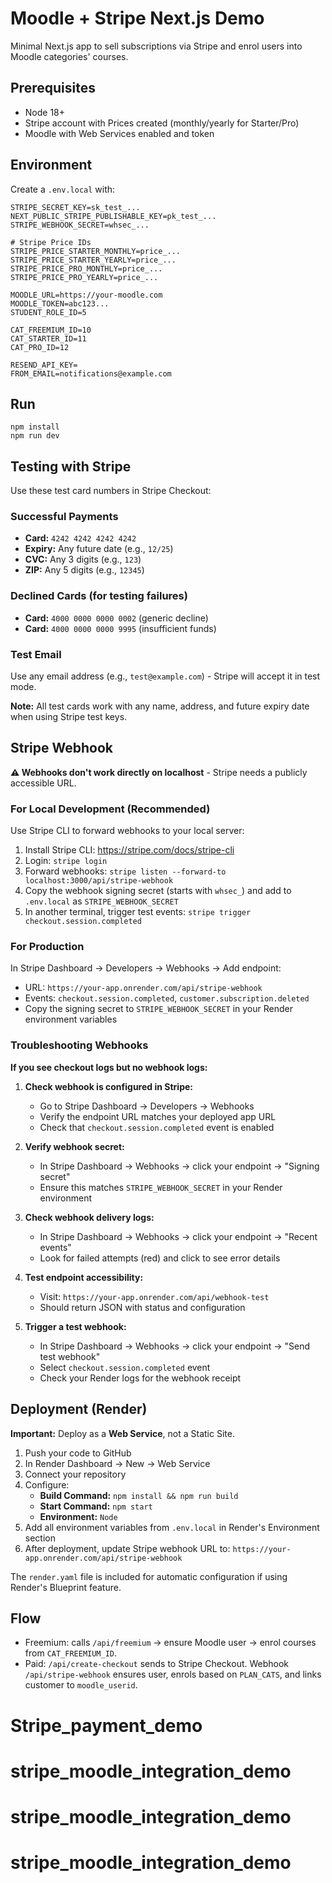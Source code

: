 # Moodle + Stripe Next.js Demo

Minimal Next.js app to sell subscriptions via Stripe and enrol users into Moodle categories' courses.

## Prerequisites

- Node 18+
- Stripe account with Prices created (monthly/yearly for Starter/Pro)
- Moodle with Web Services enabled and token

## Environment

Create a `.env.local` with:

```
STRIPE_SECRET_KEY=sk_test_...
NEXT_PUBLIC_STRIPE_PUBLISHABLE_KEY=pk_test_...
STRIPE_WEBHOOK_SECRET=whsec_...

# Stripe Price IDs
STRIPE_PRICE_STARTER_MONTHLY=price_...
STRIPE_PRICE_STARTER_YEARLY=price_...
STRIPE_PRICE_PRO_MONTHLY=price_...
STRIPE_PRICE_PRO_YEARLY=price_...

MOODLE_URL=https://your-moodle.com
MOODLE_TOKEN=abc123...
STUDENT_ROLE_ID=5

CAT_FREEMIUM_ID=10
CAT_STARTER_ID=11
CAT_PRO_ID=12

RESEND_API_KEY=
FROM_EMAIL=notifications@example.com
```

## Run

```
npm install
npm run dev
```

## Testing with Stripe

Use these test card numbers in Stripe Checkout:

### Successful Payments

- **Card:** `4242 4242 4242 4242`
- **Expiry:** Any future date (e.g., `12/25`)
- **CVC:** Any 3 digits (e.g., `123`)
- **ZIP:** Any 5 digits (e.g., `12345`)

### Declined Cards (for testing failures)

- **Card:** `4000 0000 0000 0002` (generic decline)
- **Card:** `4000 0000 0000 9995` (insufficient funds)

### Test Email

Use any email address (e.g., `test@example.com`) - Stripe will accept it in test mode.

**Note:** All test cards work with any name, address, and future expiry date when using Stripe test keys.

## Stripe Webhook

**⚠️ Webhooks don't work directly on localhost** - Stripe needs a publicly accessible URL.

### For Local Development (Recommended)

Use Stripe CLI to forward webhooks to your local server:

1. Install Stripe CLI: https://stripe.com/docs/stripe-cli
2. Login: `stripe login`
3. Forward webhooks: `stripe listen --forward-to localhost:3000/api/stripe-webhook`
4. Copy the webhook signing secret (starts with `whsec_`) and add to `.env.local` as `STRIPE_WEBHOOK_SECRET`
5. In another terminal, trigger test events: `stripe trigger checkout.session.completed`

### For Production

In Stripe Dashboard → Developers → Webhooks → Add endpoint:

- URL: `https://your-app.onrender.com/api/stripe-webhook`
- Events: `checkout.session.completed`, `customer.subscription.deleted`
- Copy the signing secret to `STRIPE_WEBHOOK_SECRET` in your Render environment variables

### Troubleshooting Webhooks

**If you see checkout logs but no webhook logs:**

1. **Check webhook is configured in Stripe:**

   - Go to Stripe Dashboard → Developers → Webhooks
   - Verify the endpoint URL matches your deployed app URL
   - Check that `checkout.session.completed` event is enabled

2. **Verify webhook secret:**

   - In Stripe Dashboard → Webhooks → click your endpoint → "Signing secret"
   - Ensure this matches `STRIPE_WEBHOOK_SECRET` in your Render environment

3. **Check webhook delivery logs:**

   - In Stripe Dashboard → Webhooks → click your endpoint → "Recent events"
   - Look for failed attempts (red) and click to see error details

4. **Test endpoint accessibility:**

   - Visit: `https://your-app.onrender.com/api/webhook-test`
   - Should return JSON with status and configuration

5. **Trigger a test webhook:**
   - In Stripe Dashboard → Webhooks → click your endpoint → "Send test webhook"
   - Select `checkout.session.completed` event
   - Check your Render logs for the webhook receipt

## Deployment (Render)

**Important:** Deploy as a **Web Service**, not a Static Site.

1. Push your code to GitHub
2. In Render Dashboard → New → Web Service
3. Connect your repository
4. Configure:
   - **Build Command:** `npm install && npm run build`
   - **Start Command:** `npm start`
   - **Environment:** `Node`
5. Add all environment variables from `.env.local` in Render's Environment section
6. After deployment, update Stripe webhook URL to: `https://your-app.onrender.com/api/stripe-webhook`

The `render.yaml` file is included for automatic configuration if using Render's Blueprint feature.

## Flow

- Freemium: calls `/api/freemium` → ensure Moodle user → enrol courses from `CAT_FREEMIUM_ID`.
- Paid: `/api/create-checkout` sends to Stripe Checkout. Webhook `/api/stripe-webhook` ensures user, enrols based on `PLAN_CATS`, and links customer to `moodle_userid`.

# Stripe_payment_demo

# stripe_moodle_integration_demo

# stripe_moodle_integration_demo

# stripe_moodle_integration_demo
